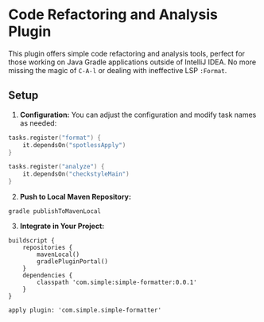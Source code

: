 # Code Refactoring and Analysis Plugin

This plugin offers simple code refactoring and analysis tools, perfect for those working on Java Gradle applications outside of IntelliJ IDEA. No more missing the magic of `C-A-l` or dealing with ineffective LSP `:Format`.

## Setup

1. **Configuration:** You can adjust the configuration and modify task names as needed:
```kotlin
tasks.register("format") {
    it.dependsOn("spotlessApply")
}

tasks.register("analyze") {
    it.dependsOn("checkstyleMain")
}
```

2. **Push to Local Maven Repository:**

`gradle publishToMavenLocal`

3. **Integrate in Your Project:**
```
buildscript {
    repositories {
        mavenLocal()
        gradlePluginPortal()
    }
    dependencies {
        classpath 'com.simple:simple-formatter:0.0.1'
    }
}

apply plugin: 'com.simple.simple-formatter'

```
